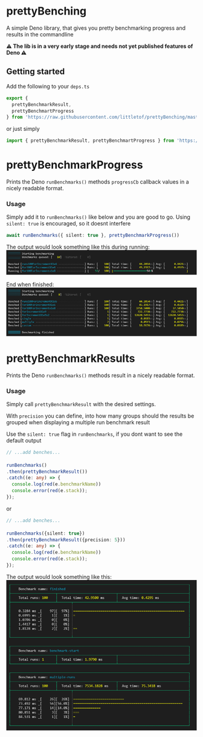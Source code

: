 # prettyBenching

A simple Deno library, that gives you pretty benchmarking progress and results in the commandline

**⚠ The lib is in a very early stage and needs not yet published features of Deno ⚠**

## Getting started
Add the following to your `deps.ts`
```ts 
export {
  prettyBenchmarkResult,
  prettyBenchmartProgress
} from 'https://raw.githubusercontent.com/littletof/prettyBenching/master/mod.ts';
```

or just simply
```ts
import { prettyBenchmarkResult, prettyBenchmartProgress } from 'https://raw.githubusercontent.com/littletof/prettyBenching/master/mod.ts';
```

##

# prettyBenchmarkProgress

Prints the Deno `runBenchmarks()` methods `progressCb` callback values in a nicely readable format.

### Usage

Simply add it to `runBenchmarks()` like below and you are good to go. Using `silent: true` is encouraged, so it doesnt interfere

```ts
await runBenchmarks({ silent: true }, prettyBenchmarkProgress())
```

The output would look something like this during running:
![running](https://raw.githubusercontent.com/littletof/prettyBenching/master/docs/imgs/prettyBenchingProgress_example_running.png)

End when finished:
![finished](https://raw.githubusercontent.com/littletof/prettyBenching/master/docs/imgs/prettyBenchingProgress_example_finished.png)

# prettyBenchmarkResults

Prints the Deno `runBenchmarks()` methods result in a nicely readable format.

### Usage

Simply call `prettyBenchmarkResult` with the desired settings.

With `precision` you can define, into how many groups should the results be grouped when displaying a multiple run benchmark result

Use the `silent: true` flag in `runBenchmarks`, if you dont want to see the default output

```ts
// ...add benches...

runBenchmarks()
.then(prettyBenchmarkResult())
.catch((e: any) => {
  console.log(red(e.benchmarkName))
  console.error(red(e.stack));
});
```
or 
```ts
// ...add benches...

runBenchmarks({silent: true})
.then(prettyBenchmarkResult({precision: 5}))
.catch((e: any) => {
  console.log(red(e.benchmarkName))
  console.error(red(e.stack));
});
```

The output would look something like this:
![example](https://raw.githubusercontent.com/littletof/prettyBenching/master/docs/imgs/prettyBenchingResult_example.png)



